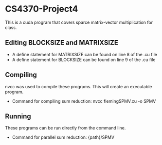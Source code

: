 # CS4370-Project4
This is a cuda program that covers sparce matrix-vector multiplication for class.

## Editing BLOCKSIZE and MATRIXSIZE
* A define statement for MATRIXSIZE can be found on line 8 of the .cu file
* A define statement for BLOCKSIZE can be found on line 9 of the .cu file


## Compiling
nvcc was used to compile these programs. This will create an executable program.
* Command for compiling sum reduction: nvcc flemingSPMV.cu -o SPMV

## Running
These programs can be run directly from the command line.
* Command for parallel sum reduction: {path}/SPMV
